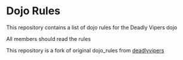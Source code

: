 Dojo Rules
==========

This repository contains a list of dojo rules for the Deadly Vipers dojo

All members should read the rules

This repository is a fork of original dojo_rules from [deadlyvipers]("https://github.com/deadlyvipers")